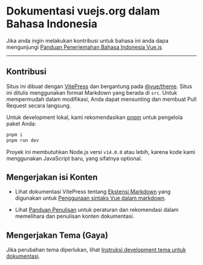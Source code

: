 # Dokumentasi vuejs.org dalam Bahasa Indonesia
Jika anda ingin melakukan kontribusi untuk bahasa ini anda dapa mengunjungi [Panduan Penerjemahan Bahasa Indonesia Vue.js](./.github/CONTRIBUTING.md)

---

## Kontribusi
Situs ini dibuat dengan [VitePress](https://github.com/vuejs/vitepress) dan bergantung pada [@vue/theme](https://github.com/vuejs/vue-theme). Situs ini ditulis menggunakan format Markdown yang berada di `src`. Untuk mempermudah dalam modifikasi, Anda dapat mensunting dan membuat Pull Request secara langsung.

Untuk development lokal, kami rekomendasikan [pnpm](https://pnpm.io/) untuk pengelola paket Anda:

```bash
pnpm i
pnpm run dev
```

Proyek ini membutuhkan Node.js versi `v14.0.0` atau lebih, karena kode kami menggunakan JavaScript baru, yang sifatnya optional.


## Mengerjakan isi Konten

- Lihat dokumentasi VitePress tentang [Ekstensi Markdown](https://vitepress.dev/guide/markdown) yang digunakan untuk [Penggunaan sintaks Vue dalam markdown](https://vitepress.dev/guide/using-vue).

- Lihat [Panduan Penulisan](https://github.com/vuejs/docs/blob/main/.github/contributing/writing-guide.md) untuk peraturan dan rekomendasi dalam memelihara dan penulisan konten dokumentasi.

## Mengerjakan Tema (Gaya)

Jika perubahan tema diperlukan, lihat [Instruksi development tema untuk dokumentasi](https://github.com/vuejs/vue-theme#developing-with-real-content).
